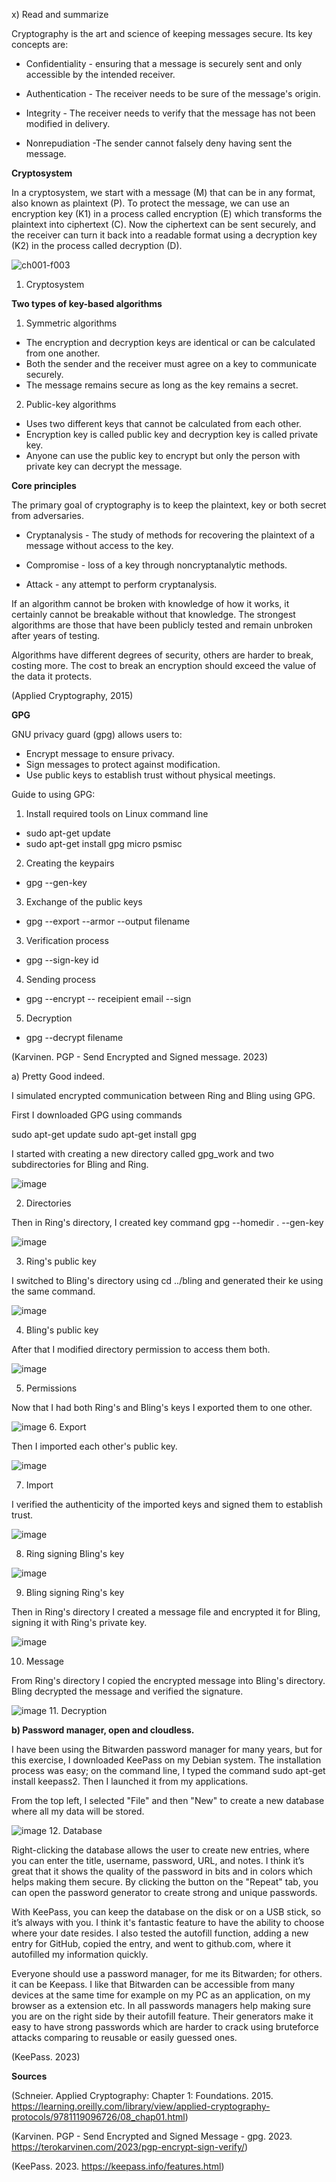 x) Read and summarize 

Cryptography is the art and science of keeping messages secure. Its key concepts are:

* Confidentiality - ensuring that a message is securely sent and only accessible by the intended receiver. 

* Authentication - The receiver needs to be sure of the message's origin.

* Integrity - The receiver needs to verify that the message has not been modified in delivery.

* Nonrepudiation -The sender cannot falsely deny having sent the message.

**Cryptosystem**

In a cryptosystem, we start with a message (M) that can be in any format, also known as plaintext (P). To protect the message, we can use an encryption key (K1) in a process called encryption (E) which transforms the plaintext into ciphertext (C). Now the ciphertext can be sent securely, and the receiver can turn it back into a readable format using a decryption key (K2) in the process called decryption (D). 

![ch001-f003](https://github.com/user-attachments/assets/2af85a34-98e6-41a6-ba43-012bb7978430)
1. Cryptosystem


**Two types of key-based algorithms**
1. Symmetric algorithms

* The encryption and decryption keys are identical or can be calculated from one another.
* Both the sender and the receiver must agree on a key to communicate securely.
* The message remains secure as long as the key remains a secret.

2. Public-key algorithms

* Uses two different keys that cannot be calculated from each other. 
* Encryption key is called public key and decryption key is called private key.
* Anyone can use the public key to encrypt but only the person with private key can decrypt the message. 

**Core principles**

The primary goal of cryptography is to keep the plaintext, key or both secret from adversaries. 

* Cryptanalysis - The study of methods for recovering the plaintext of a message without access to the key.

* Compromise - loss of a key through noncryptanalytic methods. 

* Attack - any attempt to perform cryptanalysis. 

If an algorithm cannot be broken with knowledge of how it works, it certainly cannot be breakable without that knowledge. The strongest algorithms are those that have been publicly tested and remain unbroken after years of testing. 

Algorithms have different degrees of security, others are harder to break, costing more. The cost to break an encryption should exceed the value of the data it protects. 

(Applied Cryptography, 2015)

**GPG**

GNU privacy guard (gpg) allows users to:

* Encrypt message to ensure privacy.
* Sign messages to protect against modification.
* Use public keys to establish trust without physical meetings. 

 Guide to using GPG: 
 
1. Install required tools on Linux command line

* sudo apt-get update
* sudo apt-get install gpg micro psmisc

2. Creating the keypairs

* gpg --gen-key

3. Exchange of the public keys

* gpg --export --armor --output filename

3. Verification process

* gpg --sign-key id

4. Sending process

* gpg --encrypt -- receipient email --sign

5. Decryption

* gpg --decrypt filename

(Karvinen. PGP - Send Encrypted and Signed message. 2023)


a) Pretty Good indeed. 

I simulated encrypted communication between Ring and Bling using GPG.

First I downloaded GPG using commands

sudo apt-get update
sudo apt-get install gpg


I started with creating a new directory called gpg_work and two subdirectories for Bling and Ring.  

![image](https://github.com/user-attachments/assets/eedfb473-ca20-4a84-a959-9f6666d32242)

2. Directories

Then in Ring's directory, I created key command gpg --homedir . --gen-key

![image](https://github.com/user-attachments/assets/3675c544-0e1f-49b5-aa87-2b2f109b006b)

3. Ring's public key


I switched to Bling's directory using cd ../bling and generated their ke using the same command.

![image](https://github.com/user-attachments/assets/4ec385c4-c31a-42af-83fa-41ce5ca50123)

4. Bling's public key

After that I modified directory permission to access them both. 

![image](https://github.com/user-attachments/assets/fbb6f153-71bd-48bc-b2ff-2b413f143362)

5. Permissions

Now that I had both Ring's and Bling's keys I exported them to one other. 

![image](https://github.com/user-attachments/assets/9e9f1dcb-7593-491b-a294-8ecf5e8a3fa1)
6. Export

Then I imported each other's public key. 

![image](https://github.com/user-attachments/assets/2b00cc1b-ab19-4e63-a571-863460d8d323)

7. Import

I verified the authenticity of the imported keys and signed them to establish trust. 

![image](https://github.com/user-attachments/assets/730f8f8d-8f9f-4336-bb85-3720a4a45ef6)

8. Ring signing Bling's key

![image](https://github.com/user-attachments/assets/3a018b31-5030-4be7-a275-6cc5c117196b)

9. Bling signing Ring's key

Then in Ring's directory I created a message file and encrypted it for Bling, signing it with Ring's private key.

![image](https://github.com/user-attachments/assets/837134c2-986e-4ac0-9c2b-eed5c9587917)

10. Message

From Ring's directory I copied the encrypted message into Bling's directory. Bling decrypted the message and verified the signature. 

![image](https://github.com/user-attachments/assets/8e32902b-0617-4a13-b681-f41ed85cef81)
11. Decryption


**b) Password manager, open and cloudless.**

I have been using the Bitwarden password manager for many years, but for this exercise, I downloaded KeePass on my Debian system. The installation process was easy; on the command line, I typed the command sudo apt-get install keepass2. Then I launched it from my applications.

From the top left, I selected "File" and then "New" to create a new database where all my data will be stored.

![image](https://github.com/user-attachments/assets/6c6591eb-6c74-4328-8ccc-2f16082ec174)
12. Database

Right-clicking the database allows the user to create new entries, where you can enter the title, username, password, URL, and notes. I think it’s great that it shows the quality of the password in bits and in colors which helps making them secure. By clicking the button on the "Repeat" tab, you can open the password generator to create strong and unique passwords.

With KeePass, you can keep the database on the disk or on a USB stick, so it’s always with you. I think it's fantastic feature to have the ability to choose where your date resides. I also tested the autofill function, adding a new entry for GitHub, copied the entry, and went to github.com, where it autofilled my information quickly. 

Everyone should use a password manager, for me its Bitwarden; for others. it can be Keepass. I like that Bitwarden can be accessible from many devices at the same time for example on my PC as an application, on my browser as a extension etc. In all passwords managers help making sure you are on the right side by their autofill feature. Their generators make it easy to have strong passwords which are harder to crack using bruteforce attacks comparing to reusable or easily guessed ones. 

(KeePass. 2023)

**Sources**

(Schneier. Applied Cryptography: Chapter 1: Foundations. 2015. https://learning.oreilly.com/library/view/applied-cryptography-protocols/9781119096726/08_chap01.html)

(Karvinen. PGP - Send Encrypted and Signed Message - gpg. 2023. https://terokarvinen.com/2023/pgp-encrypt-sign-verify/)

(KeePass. 2023. https://keepass.info/features.html) 
